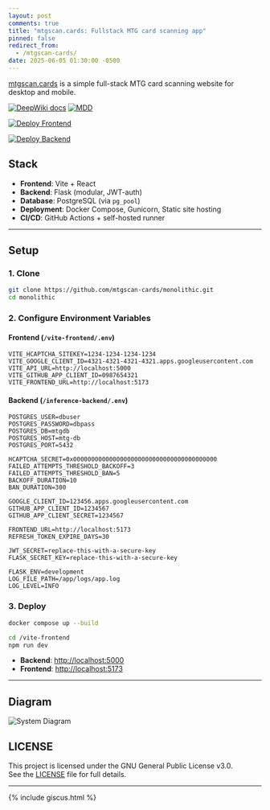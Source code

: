 ```yaml
---
layout: post
comments: true
title: "mtgscan.cards: Fullstack MTG card scanning app"
pinned: false
redirect_from:
  - /mtgscan-cards/
date: 2025-06-05 01:30:00 -0500
---
```


[mtgscan.cards](https://mtgscan.cards/) is a simple full-stack MTG card scanning website for desktop and mobile.

<!-- BEGIN AUTO-README -->

[![DeepWiki docs](https://deepwiki.com/badge.svg)](https://deepwiki.com/mtgscan-cards/monolithic) [![MDD](https://img.shields.io/badge/Master%20Design%20Document-018EF5?logo=readme&logoColor=fff)](DesignDocument.md)

[![Deploy Frontend](https://github.com/mtgscan-cards/monolithic/actions/workflows/deploy-frontend-prod.yml/badge.svg)](https://github.com/mtgscan-cards/monolithic/actions/workflows/deploy-frontend-prod.yml)


[![Deploy Backend](https://github.com/mtgscan-cards/monolithic/actions/workflows/deploy-backend-prod.yml/badge.svg)](https://github.com/mtgscan-cards/monolithic/actions/workflows/deploy-backend-prod.yml)
## Stack

* **Frontend**: Vite + React
* **Backend**: Flask (modular, JWT-auth)
* **Database**: PostgreSQL (via `pg_pool`)
* **Deployment**: Docker Compose, Gunicorn, Static site hosting
* **CI/CD**: GitHub Actions + self-hosted runner

---

## Setup

### 1. Clone

```bash
git clone https://github.com/mtgscan-cards/monolithic.git
cd monolithic
```

### 2. Configure Environment Variables

#### Frontend (`/vite-frontend/.env`)

```env
VITE_HCAPTCHA_SITEKEY=1234-1234-1234-1234
VITE_GOOGLE_CLIENT_ID=4321-4321-4321-4321.apps.googleusercontent.com
VITE_API_URL=http://localhost:5000
VITE_GITHUB_APP_CLIENT_ID=0987654321
VITE_FRONTEND_URL=http://localhost:5173
```

#### Backend (`/inference-backend/.env`)

```env
POSTGRES_USER=dbuser
POSTGRES_PASSWORD=dbpass
POSTGRES_DB=mtgdb
POSTGRES_HOST=mtg-db
POSTGRES_PORT=5432

HCAPTCHA_SECRET=0x0000000000000000000000000000000000000000
FAILED_ATTEMPTS_THRESHOLD_BACKOFF=3
FAILED_ATTEMPTS_THRESHOLD_BAN=5
BACKOFF_DURATION=10
BAN_DURATION=300

GOOGLE_CLIENT_ID=123456.apps.googleusercontent.com
GITHUB_APP_CLIENT_ID=1234567
GITHUB_APP_CLIENT_SECRET=1234567

FRONTEND_URL=http://localhost:5173
REFRESH_TOKEN_EXPIRE_DAYS=30

JWT_SECRET=replace-this-with-a-secure-key
FLASK_SECRET_KEY=replace-this-with-a-secure-key

FLASK_ENV=development
LOG_FILE_PATH=/app/logs/app.log
LOG_LEVEL=INFO
```

### 3. Deploy

```bash
docker compose up --build
```

```bash
cd /vite-frontend
npm run dev
```

* **Backend**: [http://localhost:5000](http://localhost:5000)
* **Frontend**: [http://localhost:5173](http://localhost:5173)

---

## Diagram

![System Diagram](https://www.mermaidchart.com/raw/dc4dca0c-b6f6-42e2-b2ef-1a04bf86788f?theme=dark&version=v0.1&format=svg)

## LICENSE

This project is licensed under the GNU General Public License v3.0.  
See the [LICENSE](./LICENSE) file for full details.
<!-- END AUTO-README -->

---

{% include giscus.html %}